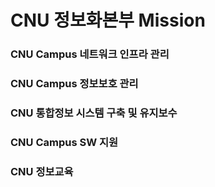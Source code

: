 # CNU 정보화본부 Mission
### CNU Campus 네트워크 인프라 관리
### CNU Campus 정보보호 관리
### CNU 통합정보 시스템 구축 및 유지보수
### CNU Campus SW 지원
### CNU 정보교육